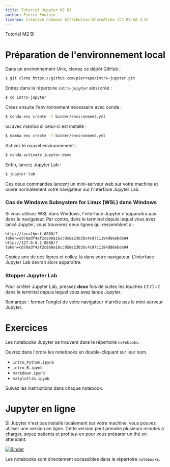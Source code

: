```yaml
---
title: Tutoriel Jupyter M2 BI
author: Pierre Poulain
license: Creative Commons Attribution-ShareAlike (CC BY-SA 4.0)
---
```


Tutoriel M2 BI

# Préparation de l'environnement local

Dans un environnement Unix, clonez ce dépôt GitHub :
```bash
$ git clone https://github.com/pierrepo/intro-jupyter.git
```

Entrez dans le répertoire `intro-jupyter` ainsi créé :
```bash
$ cd intro-jupyter
```

Créez ensuite l'environnement nécessaire avec conda :
```bash
$ conda env create -f binder/environment.yml
```
ou avec mamba si celui-ci est installé :
```bash
$ mamba env create -f binder/environment.yml
```

Activez le nouvel environnement :
```bash
$ conda activate jupyter-demo
```

Enfin, lancez Jupyter Lab :
```bash
$ jupyter lab
```

Ces deux commandes lancent un mini-serveur web sur votre machine et ouvre normalement votre navigateur sur l'interface Jupyter Lab.


### Cas de Windows Subsystem for Linux (WSL) dans Windows

Si vous utilisez WSL dans Windows, l'interface Jupyter n'apparaitra pas dans le navigateur. Par contre, dans le terminal depuis lequel vous avez lancé Jupyter, vous trouverez deux lignes qui ressemblent à :
```
http://localhost:8888/?token=cd78adf4af2c800a16cc958e2303bc4c97c1194d86ebde04
http://127.0.0.1:8888/?token=cd78adf4af2c800a16cc958e2303bc4c97c1194d86ebde04
```
Copiez une de ces lignes et collez-la dans votre navigateur. L'interface Jupyter Lab devrait alors apparaître.


### Stopper Jupyter Lab

Pour arrêter Jupyter Lab, pressez **deux** fois de suites les touches <kbd>Ctrl</kbd>+<kbd>C</kbd> dans le terminal depuis lequel vous avez lancé Jupyter.

Remarque : fermer l'onglet de votre navigateur n'arrête pas le mini-serveur Jupyter.


# Exercices

Les notebooks Jupyter se trouvent dans le répertoire `notebooks`.

Ouvrez dans l'ordre les notebooks en double-cliquant sur leur nom. 

- `intro_Python.ipynb`
- `intro_R.ipynb`
- `markdown.ipynb`
- `matplotlib.ipynb`
  
Suivez les instructions dans chaque notebook.


# Jupyter en ligne

Si Jupyter n'est pas installé localement sur votre machine, vous pouvez utiliser une version en ligne. Cette version peut prendre plusieurs minutes à charger, soyez patients et profitez-en pour vous préparer un thé en attendant.

[![Binder](https://mybinder.org/badge.svg)](https://mybinder.org/v2/gh/pierrepo/intro-jupyter/master?urlpath=lab)

Les notebooks sont directement accessibles dans le répertoire `notebooks`.
